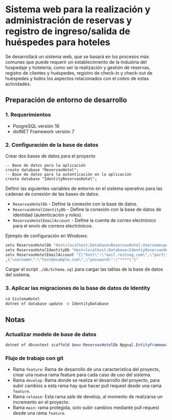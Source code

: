 # Sistema web para la realización y administración de reservas y registro de ingreso/salida de huéspedes para hoteles

Se desarrollará un sistema web, que se basará en los procesos más comunes que puede requerir un establecimiento de la industria del hospedaje y hotelería; como ser la realización y gestión de reservas, registro de clientes y huéspedes, registro de check-in y check-out de huéspedes y todos los aspectos relacionados con el cobro de estas actividades. 

## Preparación de entorno de desarrollo

### 1. Requerimientos

- PosgreSQL versión 16
- dotNET Framework versión 7

### 2. Configuración de la base de datos

Crear dos bases de datos para el proyecto

```postgresql
-- Base de datos para la aplicación
create database "ReservasHotel";
-- Base de datos para la autenticación en la aplicación
create database "IdentityReservasHotel";
```

Definir las siguientes variables de entorno en el sistema operativo para las cadenas de conexión de las bases de datos:
- `ReservasHotelDb` - Define la conexión con la base de datos.
- `ReservasHotelIdentityDb` - Define la conexión con la base de datos de identidad (autenticación y roles).
- `ReservasHotelEmailAccount` - Define la cuenta de correo electrónico para el envío de correos electrónicos.

Ejemplo de configuración en Windows:
```cmd
setx ReservasHotelDb "Host=localhost;Database=ReservasHotel;Username=postgres;Password=****"
setx ReservasHotelIdentityDb "Host=localhost;Database=IdentiyReservasHotel;Username=postgres;Password=****"
setx ReservasHotelEmailAccount "{\"host\":\"mail.reinseg.com\",\"port\":\"25\",\"useSsl\":\"false\"
,\"username\":\"test@example.com\",\"password\":\"****\"}"
```

Cargar el script `./db/Schema.sql` para cargar las tablas de la base de datos del sistema.
### 3. Aplicar las migraciones de la base de datos de Identity

```powershell
cd SistemaHotel
dotnet ef database update -c IdentityDatabase
```
## Notas

### Actualizar modelo de base de datos
```powershell
dotnet ef dbcontext scaffold $env:ReservasHotelDb Npgsql.EntityFrameworkCore.PostgreSQL -c Database -o Models -f --no-pluralize
```

### Flujo de trabajo con git

- Rama `feature`: Rama de desarrollo de una característica del proyecto, crear una nueva rama feature para cada caso de uso del sistema.
- Rama `develop`: Rama donde se realiza el desarrollo del proyecto, para subir cambios a esta rama hay que hacer pull request desde una rama `feature`.
- Rama `release`: Esta rama sale de develop, al momento de realizarse un incremento en el proyecto.
- Rama `main`: rama protegida, solo subir cambios mediante pull request desde una rama `feature`.